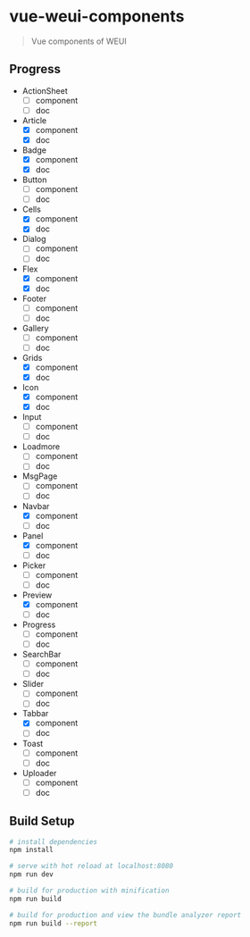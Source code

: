 # vue-weui-components

> Vue components of WEUI

## Progress

- ActionSheet
  - [ ] component
  - [ ] doc
- Article
  - [x] component
  - [x] doc
- Badge
  - [x] component
  - [x] doc
- Button
  - [ ] component
  - [ ] doc
- Cells
  - [x] component
  - [x] doc
- Dialog
  - [ ] component
  - [ ] doc
- Flex
  - [x] component
  - [x] doc
- Footer
  - [ ] component
  - [ ] doc
- Gallery
  - [ ] component
  - [ ] doc
- Grids
  - [x] component
  - [x] doc
- Icon
  - [x] component
  - [x] doc
- Input
  - [ ] component
  - [ ] doc
- Loadmore
  - [ ] component
  - [ ] doc
- MsgPage
  - [ ] component
  - [ ] doc
- Navbar
  - [x] component
  - [ ] doc
- Panel
  - [x] component
  - [ ] doc
- Picker
  - [ ] component
  - [ ] doc
- Preview
  - [x] component
  - [ ] doc
- Progress
  - [ ] component
  - [ ] doc
- SearchBar
  - [ ] component
  - [ ] doc
- Slider
  - [ ] component
  - [ ] doc
- Tabbar
  - [x] component
  - [ ] doc
- Toast
  - [ ] component
  - [ ] doc
- Uploader
  - [ ] component
  - [ ] doc

## Build Setup

``` bash
# install dependencies
npm install

# serve with hot reload at localhost:8080
npm run dev

# build for production with minification
npm run build

# build for production and view the bundle analyzer report
npm run build --report
```